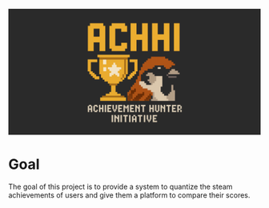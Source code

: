 ![](logo.png)

# Goal 
The goal of this project is to provide a system to quantize the steam achievements of users and give them a platform to compare their scores.